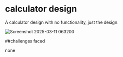 # calculator design

A calculator design with no functionality, just the design.

![Screenshot 2025-03-11 063200](https://github.com/user-attachments/assets/34204861-6532-4208-8794-9f36a3e8ad70)

##challenges faced

none
